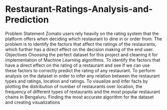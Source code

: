 # Restaurant-Ratings-Analysis-and-Prediction
Problem Statement Zomato users rely heavily on the rating system that the platform offers when deciding which restaurant to dine in or order from. The problem is to identify the factors that affect the ratings of the restaurants, which further has a direct effect on the decision making of the end user.  Objectives  Choosing the perfect dataset for this project and cleaning it for implementation of Machine Learning algorithms. To identify the factors that have a direct effect on the rating of a restaurant and see if we can use these factors to correctly predict the rating of any restaurant.  To perform analysis on the dataset in order to infer any relation between the restaurant types and ratings, location and ratings. To visualize and infer facts by plotting the distribution of number of restaurants over location, the frequency of different types of restaurants and the most popular restaurant chains in Bengaluru. Finding the most accurate algorithm for the dataset and creating visualizations

